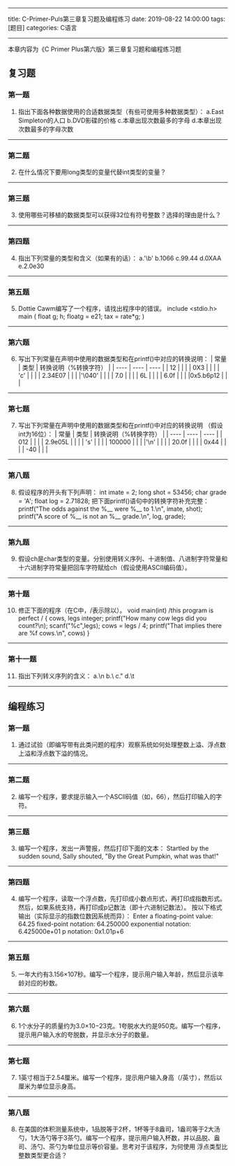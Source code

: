 ﻿---

title: C-Primer-Puls第三章复习题及编程练习
date: 2019-08-22 14:00:00
tags: [题目]
categories: C语言

---


本章内容为《C Primer Plus第六版》第三章复习题和编程练习题

## 复习题

### 第一题
1. 指出下面各种数据使用的合适数据类型（有些可使用多种数据类型）：
a.East Simpleton的人口
b.DVD影碟的价格
c.本章出现次数最多的字母
d.本章出现次数最多的字母次数

<!--more-->

----------


### 第二题
2. 在什么情况下要用long类型的变量代替int类型的变量？

----------

### 第三题
3. 使用哪些可移植的数据类型可以获得32位有符号整数？选择的理由是什么？

----------

### 第四题
4. 指出下列常量的类型和含义（如果有的话）：
a.'\b'
b.1066
c.99.44
d.0XAA
e.2.0e30

----------

### 第五题
5. Dottie Cawm编写了一个程序，请找出程序中的错误。
        include <stdio.h>
        main (
        float g; h;
        floatg = e21;
        tax = rate*g;
        )

----------

### 第六题
6. 写出下列常量在声明中使用的数据类型和在printf()中对应的转换说明：
| 常量 | 类型 | 转换说明（%转换字符） |
| ---- | ---- | ---- |
| 12   |      |      |
| 0X3  |      |      |
| 'c'  |      |      |
| 2.34E07 |   |      |
|'\040' |     |      |
| 7.0  |      |      |
| 6L   |      |      |
| 6.0f |      |      |
|0x5.b6p12 |  |      |


----------

### 第七题
7. 写出下列常量在声明中使用的数据类型和在printf()中对应的转换说明 （假设int为16位）：
| 常量 | 类型 | 转换说明（%转换字符） |
| ---- | ---- | ---- |
| 012  |      |      |
| 2.9e05L  |      |      |
| 's'  |      |      |
| 100000 |   |      |
|'\n' |     |      |
| 20.0f  |      |      |
| 0x44   |      |      |
| -40 |      |      |

----------

### 第八题
8. 假设程序的开头有下列声明：
        int imate = 2;
        long shot = 53456;
        char grade = 'A';
        float log = 2.71828;
把下面printf()语句中的转换字符补充完整：
        printf("The odds against the %__ were %__ to 1.\n", imate, shot);
        printf("A score of %__ is not an %__ grade.\n", log, grade);

----------

### 第九题
9. 假设ch是char类型的变量。分别使用转义序列、十进制值、八进制字符常量和十六进制字符常量把回车字符赋给ch（假设使用ASCII编码值）。

----------

### 第十题
10. 修正下面的程序（在C中，/表示除以）。
        void main(int)  /this program is perfect /
        {
        cows, legs integer;
        printf("How many cow legs did you count?\n); scanf("%c",legs);
        cows = legs / 4; printf("That
        implies there are %f cows.\n", cows)
        }


----------


### 第十一题
11. 指出下列转义序列的含义：
        a.\n
        b.\\
        c.\"
        d.\t

----------

## 编程练习

### 第一题
1. 通过试验（即编写带有此类问题的程序）观察系统如何处理整数上溢、浮点数上溢和浮点数下溢的情况。

 ----------

### 第二题
2. 编写一个程序，要求提示输入一个ASCII码值（如，66），然后打印输入的字符。

----------

### 第三题
3. 编写一个程序，发出一声警报，然后打印下面的文本：
        Startled by the sudden sound,
        Sally shouted, "By the Great Pumpkin, what was that!"

----------

### 第四题
4. 编写一个程序，读取一个浮点数，先打印成小数点形式，再打印成指数形式。然后，如果系统支持，再打印成p记数法（即十六进制记数法）。 按以下格式输出（实际显示的指数位数因系统而异）：
        Enter a floating-point value: 64.25
        fixed-point notation: 64.250000
        exponential notation: 6.425000e+01
        p notation: 0x1.01p+6


----------

### 第五题
5. 一年大约有3.156×107秒。编写一个程序，提示用户输入年龄，然后显示该年龄对应的秒数。

----------

### 第六题
6. 1个水分子的质量约为3.0×10−23克。1夸脱水大约是950克。编写一个程序，提示用户输入水的夸脱数，并显示水分子的数量。

----------

### 第七题
7. 1英寸相当于2.54厘米。编写一个程序，提示用户输入身高（/英寸），然后以厘米为单位显示身高。

----------

### 第八题
8. 在美国的体积测量系统中，1品脱等于2杯，1杯等于8盎司，1盎司等于2大汤勺，1大汤勺等于3茶勺。编写一个程序，提示用户输入杯数，并以品脱、盎司、汤勺、茶勺为单位显示等价容量。思考对于该程序，为何使用 浮点类型比整数类型更合适？